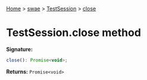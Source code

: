 [Home](./index) &gt; [swae](./swae.md) &gt; [TestSession](./swae.testsession.md) &gt; [close](./swae.testsession.close.md)

# TestSession.close method


**Signature:**
```javascript
close(): Promise<void>;
```
**Returns:** `Promise<void>`

